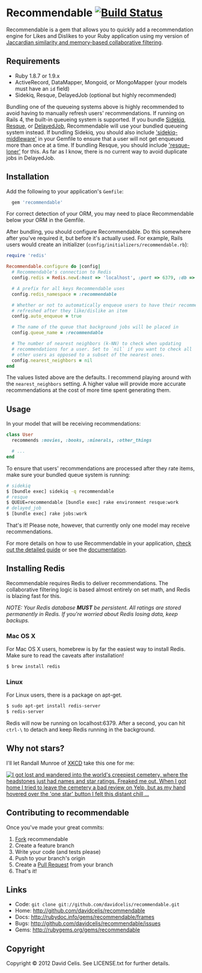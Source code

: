 # Recommendable [![Build Status](https://secure.travis-ci.org/davidcelis/recommendable.png)](http://travis-ci.org/davidcelis/recommendable)

Recommendable is a gem that allows you to quickly add a recommendation engine for Likes and Dislikes to your Ruby application using my version of [Jaccardian similarity and memory-based collaborative filtering][collaborative filtering].

## Requirements

* Ruby 1.8.7 or 1.9.x
* ActiveRecord, DataMapper, Mongoid, or MongoMapper (your models must have an `id` field)
* Sidekiq, Resque, DelayedJob (optional but highly recommended)

Bundling one of the queueing systems above is highly recommended to avoid having to manually refresh users' recommendations. If running on Rails 4, the built-in queueing system is supported. If you bundle [Sidekiq][sidekiq], [Resque][resque], or [DelayedJob][delayed_job], Recommendable will use your bundled queueing system instead. If bundling Sidekiq, you should also include ['sidekiq-middleware'][sidekiq-middleware] in your Gemfile to ensure that a user will not get enqueued more than once at a time. If bundling Resque, you should include ['resque-loner'][resque-loner] for this. As far as I know, there is no current way to avoid duplicate jobs in DelayedJob.

## Installation

Add the following to your application's `Gemfile`:

``` ruby
  gem 'recommendable'
```

For correct detection of your ORM, you may need to place Recommendable below your ORM in the Gemfile.

After bundling, you should configure Recommendable. Do this somewhere after you've required it, but before it's actually used. For example, Rails users would create an initializer (`config/initializers/recommendable.rb`):

``` ruby
require 'redis'

Recommendable.configure do |config|
  # Recommendable's connection to Redis
  config.redis = Redis.new(:host => 'localhost', :port => 6379, :db => 0)

  # A prefix for all keys Recommendable uses
  config.redis_namespace = :recommendable

  # Whether or not to automatically enqueue users to have their recommendations
  # refreshed after they like/dislike an item
  config.auto_enqueue = true

  # The name of the queue that background jobs will be placed in
  config.queue_name = :recommendable

  # The number of nearest neighbors (k-NN) to check when updating
  # recommendations for a user. Set to `nil` if you want to check all
  # other users as opposed to a subset of the nearest ones.
  config.nearest_neighbors = nil
end
```

The values listed above are the defaults. I recommend playing around with the `nearest_neighbors` setting. A higher value will provide more accurate recommendations at the cost of more time spent generating them.

## Usage

In your model that will be receiving recommendations:

``` ruby
class User
  recommends :movies, :books, :minerals, :other_things

  # ...
end
```

To ensure that users' recommendations are processed after they rate items, make sure your bundled queue system is running:

``` bash
# sidekiq
$ [bundle exec] sidekiq -q recommendable
# resque
$ QUEUE=recommendable [bundle exec] rake environment resque:work
# delayed_job
$ [bundle exec] rake jobs:work
```

That's it! Please note, however, that currently only one model may receive recommendations.

For more details on how to use Recommendable in your application, [check out the detailed guide][recommendable] or see the [documentation][documentation].

## Installing Redis

Recommendable requires Redis to deliver recommendations. The collaborative filtering logic is based almost entirely on set math, and Redis is blazing fast for this.

_NOTE: Your Redis database **MUST** be persistent. All ratings are stored permanently in Redis. If you're worried about Redis losing data, keep backups._

### Mac OS X

For Mac OS X users, homebrew is by far the easiest way to install Redis. Make sure to read the caveats after installation!

``` bash
$ brew install redis
```

### Linux

For Linux users, there is a package on apt-get.

``` bash
$ sudo apt-get install redis-server
$ redis-server
```

Redis will now be running on localhost:6379. After a second, you can hit `ctrl-\` to detach and keep Redis running in the background.

## Why not stars?

I'll let Randall Munroe of [XKCD](http://xkcd.com/) take this one for me:

[![I got lost and wandered into the world's creepiest cemetery, where the headstones just had names and star ratings. Freaked me out. When I got home I tried to leave the cemetery a bad review on Yelp, but as my hand hovered over the 'one star' button I felt this distant chill ...](http://imgs.xkcd.com/comics/star_ratings.png)](http://xkcd.com/1098/)

## Contributing to recommendable

Once you've made your great commits:

1. [Fork][forking] recommendable
2. Create a feature branch
3. Write your code (and tests please)
4. Push to your branch's origin
5. Create a [Pull Request][pull requests] from your branch
6. That's it!

## Links

* Code: `git clone git://github.com/davidcelis/recommendable.git`
* Home: <http://github.com/davidcelis/recommendable>
* Docs: <http://rubydoc.info/gems/recommendable/frames>
* Bugs: <http://github.com/davidcelis/recommendable/issues>
* Gems: <http://rubygems.org/gems/recommendable>

## Copyright

Copyright © 2012 David Celis. See LICENSE.txt for
further details.

[stars]: http://davidcelis.com/blog/2012/02/01/why-i-hate-five-star-ratings/
[sidekiq]: https://github.com/mperham/sidekiq
[sidekiq-middleware]: https://github.com/krasnoukhov/sidekiq-middleware
[delayed_job]: https://github.com/tobi/delayed_job
[resque]: https://github.com/defunkt/resque
[resque-loner]: https://github.com/jayniz/resque-loner
[forking]: http://help.github.com/forking/
[pull requests]: http://help.github.com/pull-requests/
[collaborative filtering]: http://davidcelis.com/blog/2012/02/07/collaborative-filtering-with-likes-and-dislikes/
[recommendable]: http://davidcelis.github.com/recommendable/
[documentation]: http://rubydoc.info/gems/recommendable/frames
